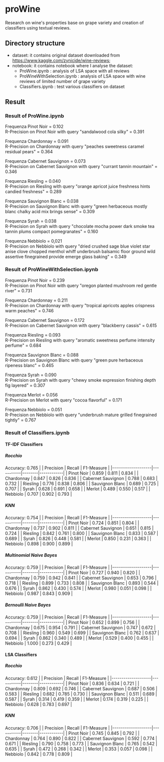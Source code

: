 # proWine
Research on wine's properties base on grape variety and creation of classifiers using textual reviews.

## Directory structure

* dataset: it contains original dataset downloaded from https://www.kaggle.com/zynicide/wine-reviews;
* notebook: it contains notebook where I analyse the dataset:
  * ProWine.ipynb : analysis of LSA space with all reviews
  * ProWineWithSelection.ipynb : analysis of LSA space with wine reviews of limited number of grape variety
  * Classifiers.ipynb : test various classifiers on dataset 

## Result

### Result of ProWine.ipynb
Frequenza Pinot Noir =  0.102  
R-Precision on Pinot Noir with query "sandalwood cola silky" = 0.391

Frequenza Chardonnay =  0.091  
R-Precision on Chardonnay with query "peaches sweetness caramel residual pears" = 0.364

Frequenza Cabernet Sauvignon =  0.073  
R-Precision on Cabernet Sauvignon with query "currant tannin mountain" = 0.346

Frequenza Riesling =  0.040  
R-Precision on Riesling with query "orange apricot juice freshness hints candied freshness" = 0.289

Frequenza Sauvignon Blanc =  0.038  
R-Precision on Sauvignon Blanc with query "green herbaceous mostly blanc chalky acid mix brings sense" = 0.309

Frequenza Syrah =  0.038  
R-Precision on Syrah with query "chocolate mocha power dark smoke tea tannin plums compact pomegranates" = 0.160

Frequenza Nebbiolo = 0,021  
R-Precision on Nebbiolo with query "dried crushed sage blue violet star anise clove chopped menthol whiff underbrush balsamic floor ground wild assertive finegrained provide emerge glass baking" = 0.349

### Result of ProWineWithSelection.ipynb
Frequenza Pinot Noir =  0.239  
R-Precision on Pinot Noir with query "oregon planted mushroom red gentle river" = 0.731

Frequenza Chardonnay =  0.211  
R-Precision on Chardonnay with query "tropical apricots apples crispness warm peaches" = 0.746

Frequenza Cabernet Sauvignon =  0.172  
R-Precision on Cabernet Sauvignon with query "blackberry cassis" = 0.615

Frequenza Riesling =  0.093  
R-Precision on Riesling with query "aromatic sweetness perfume intensity perfume" = 0.684

Frequenza Sauvignon Blanc =  0.088  
R-Precision on Sauvignon Blanc with query "green pure herbaceous ripeness blanc" = 0.465

Frequenza Syrah =  0.090  
R-Precision on Syrah with query "chewy smoke expression finishing depth fig layered" = 0.307

Frequenza Merlot =  0.056  
R-Precision on Merlot with query "cocoa flavorful" = 0.171

Frequenza Nebbiolo = 0.051  
R-Precision on Nebbiolo with query "underbrush mature grilled finegrained tightly" = 0.767

### Result of Classifiers.ipynb
#### TF-IDF Classifiers
##### Rocchio 
Accuracy: 0.765
|                    | Precision | Recall | F1-Measure |
|--------------------|-----------|--------|------------|
| Pinot Noir         | 0.859     | 0.811  | 0.834      |
| Chardonnay         | 0.847     | 0.826  | 0.836      |
| Cabernet Sauvignon | 0.788     | 0.683  | 0.732      |
| Riesling           | 0.776     | 0.838  | 0.806      |
| Sauvignon Blanc    | 0.689     | 0.725  | 0.707      |
| Syrah              | 0.628     | 0.691  | 0.658      |
| Merlot             | 0.489     | 0.550  | 0.517      |
| Nebbiolo           | 0.707     | 0.902  | 0.793      |

##### KNN 
Accuracy: 0.754
|                    | Precision | Recall | F1-Measure |
|--------------------|-----------|--------|------------|
| Pinot Noir         | 0.724     | 0.851  | 0.804      |
| Chardonnay         | 0.737     | 0.902  | 0.811      |
| Cabernet Sauvignon | 0.651     | 0.815  | 0.724      |
| Riesling           | 0.842     | 0.761  | 0.800      |
| Sauvignon Blanc    | 0.833     | 0.587  | 0.689      |
| Syrah              | 0.826     | 0.448  | 0.581      |
| Merlot             | 0.850     | 0.231  | 0.363      |
| Nebbiolo           | 0.898     | 0.900  | 0.899      |

##### Multinomial Naive Bayes 
Accuracy: 0.759
|                    | Precision | Recall | F1-Measure |
|--------------------|-----------|--------|------------|
| Pinot Noir         | 0.727     | 0.940  | 0.820      |
| Chardonnay         | 0.759     | 0.942  | 0.841      |
| Cabernet Sauvignon | 0.653     | 0.796  | 0.718      |
| Riesling           | 0.899     | 0.733  | 0.808      |
| Sauvignon Blanc    | 0.893     | 0.544  | 0.676      |
| Syrah              | 0.862     | 0.430  | 0.574      |
| Merlot             | 0.980     | 0.051  | 0.098      |
| Nebbiolo           | 0.987     | 0.843  | 0.909      |

##### Bernoulli Naive Bayes 
Accuracy: 0.759
|                    | Precision | Recall | F1-Measure |
|--------------------|-----------|--------|------------|
| Pinot Noir         | 0.652     | 0.899  | 0.756      |
| Chardonnay         | 0.675     | 0.954  | 0.791      |
| Cabernet Sauvignon | 0.747     | 0.672  | 0.708      |
| Riesling           | 0.960     | 0.549  | 0.699      |
| Sauvignon Blanc    | 0.762     | 0.637  | 0.694      |
| Syrah              | 0.862     | 0.340  | 0.489      |
| Merlot             | 0.529     | 0.400  | 0.455      |
| Nebbiolo           | 1.000     | 0.273  | 0.429      |

#### LSA Classifiers

##### Rocchio 
Accuracy: 0.612
|                    | Precision | Recall | F1-Measure |
|--------------------|-----------|--------|------------|
| Pinot Noir         | 0.836     | 0.634  | 0.721      |
| Chardonnay         | 0.809     | 0.692  | 0.746      |
| Cabernet Sauvignon | 0.687     | 0.506  | 0.583      |
| Riesling           | 0.682     | 0.785  | 0.730      |
| Sauvignon Blanc    | 0.511     | 0.689  | 0.587      |
| Syrah              | 0.314     | 0.419  | 0.359      |
| Merlot             | 0.174     | 0.319  | 0.225      |
| Nebbiolo           | 0.628     | 0.783  | 0.697      |

##### KNN 
Accuracy: 0.706
|                    | Precision | Recall | F1-Measure |
|--------------------|-----------|--------|------------|
| Pinot Noir         | 0.745     | 0.845  | 0.792      |
| Chardonnay         | 0.764     | 0.890  | 0.822      |
| Cabernet Sauvignon | 0.592     | 0.774  | 0.671      |
| Riesling           | 0.790     | 0.758  | 0.773      |
| Sauvignon Blanc    | 0.765     | 0.542  | 0.635      |
| Syrah              | 0.472     | 0.268  | 0.342      |
| Merlot             | 0.353     | 0.057  | 0.098      |
| Nebbiolo           | 0.842     | 0.778  | 0.809      |
